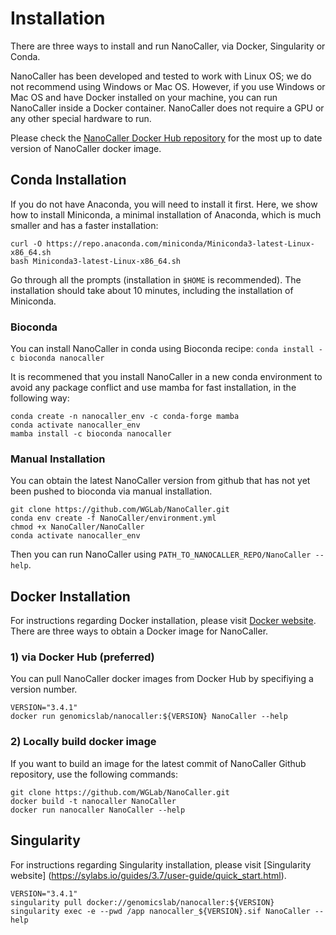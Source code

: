 # Installation
There are three ways to install and run NanoCaller, via Docker, Singularity or Conda.

NanoCaller has been developed and tested to work with Linux OS; we do not recommend using Windows or Mac OS. However, if you use Windows or Mac OS and have Docker installed on your machine, you can run NanoCaller inside a Docker container. NanoCaller does not require a GPU or any other special hardware to run.

Please check the [NanoCaller Docker Hub repository](https://hub.docker.com/repository/docker/genomicslab/nanocaller) for the most up to date version of NanoCaller docker image.


## Conda Installation

If you do not have Anaconda, you will need to install it first. Here, we show how to install Miniconda, a minimal installation of Anaconda, which is much smaller and has a faster installation:

```
curl -O https://repo.anaconda.com/miniconda/Miniconda3-latest-Linux-x86_64.sh
bash Miniconda3-latest-Linux-x86_64.sh
```
Go through all the prompts (installation in `$HOME` is recommended). The installation should take about 10 minutes, including the installation of Miniconda. 

### Bioconda
You can install NanoCaller in conda using Bioconda recipe:
`conda install -c bioconda nanocaller`

It is recommened that you install NanoCaller in a new conda environment to avoid any package conflict and use mamba for fast installation, in the following way:
```
conda create -n nanocaller_env -c conda-forge mamba
conda activate nanocaller_env
mamba install -c bioconda nanocaller
```

### Manual Installation
You can obtain the latest NanoCaller version from github that has not yet been pushed to bioconda via manual installation.

```
git clone https://github.com/WGLab/NanoCaller.git
conda env create -f NanoCaller/environment.yml
chmod +x NanoCaller/NanoCaller
conda activate nanocaller_env
```

Then you can run NanoCaller using `PATH_TO_NANOCALLER_REPO/NanoCaller --help`.


## Docker Installation
For instructions regarding Docker installation, please visit [Docker website](https://docs.docker.com/get-docker). There are three ways to obtain a Docker image for NanoCaller.

### 1) via Docker Hub (preferred)
You can pull NanoCaller docker images from Docker Hub by specifiying a version number.  
```
VERSION="3.4.1"
docker run genomicslab/nanocaller:${VERSION} NanoCaller --help
```

### 2) Locally build docker image
If you want to build an image for the latest commit of NanoCaller Github repository, use the following commands:

```
git clone https://github.com/WGLab/NanoCaller.git
docker build -t nanocaller NanoCaller
docker run nanocaller NanoCaller --help
```

## Singularity
For instructions regarding Singularity installation, please visit [Singularity website] (https://sylabs.io/guides/3.7/user-guide/quick_start.html).
```
VERSION="3.4.1"
singularity pull docker://genomicslab/nanocaller:${VERSION}
singularity exec -e --pwd /app nanocaller_${VERSION}.sif NanoCaller --help
```
